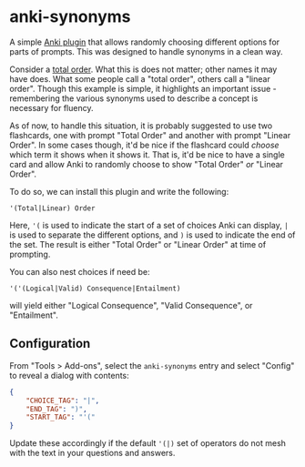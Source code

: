 # anki-synonyms

A simple [Anki plugin](https://ankiweb.net/shared/info/492653825) that allows
randomly choosing different options for parts of prompts. This was designed to
handle synonyms in a clean way.

Consider a [total order](https://en.wikipedia.org/wiki/Total_order). What this
is does not matter; other names it may have does. What some people call a
"total order", others call a "linear order". Though this example is simple, it
highlights an important issue - remembering the various synonyms used to
describe a concept is necessary for fluency.

As of now, to handle this situation, it is probably suggested to use two
flashcards, one with prompt "Total Order" and another with prompt "Linear Order".
In some cases though, it'd be nice if the flashcard could *choose* which term it
shows when it shows it. That is, it'd be nice to have a single card and allow
Anki to randomly choose to show "Total Order" *or* "Linear Order".

To do so, we can install this plugin and write the following:

```
'(Total|Linear) Order
```

Here, `'(` is used to indicate the start of a set of choices Anki can display,
`|` is used to separate the different options, and `)` is used to indicate the
end of the set. The result is either "Total Order" or "Linear Order" at time
of prompting.

You can also nest choices if need be:

```
'('(Logical|Valid) Consequence|Entailment)
```

will yield either "Logical Consequence", "Valid Consequence", or "Entailment".

## Configuration

From "Tools > Add-ons", select the `anki-synonyms` entry and select "Config"
to reveal a dialog with contents:

```json
{
    "CHOICE_TAG": "|",
    "END_TAG": ")",
    "START_TAG": "'("
}
```

Update these accordingly if the default `'(|)` set of operators do not mesh with
the text in your questions and answers.
